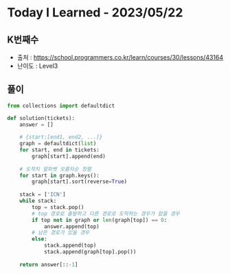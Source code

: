# Today I Learned - 2023/05/22

## K번째수
- 출처 : https://school.programmers.co.kr/learn/courses/30/lessons/43164
- 난이도 : Level3

## 풀이
```python
from collections import defaultdict

def solution(tickets):
    answer = []
    
    # {start:[end1, end2, ...]}
    graph = defaultdict(list)
    for start, end in tickets:
        graph[start].append(end)
    
    # 도착치 알파벳 오름차순 정렬
    for start in graph.keys():
        graph[start].sort(reverse=True)
    
    stack = ['ICN']
    while stack:
        top = stack.pop()
        # top 경로로 출발하고 다른 경로로 도착하는 경우가 없을 경우
        if top not in graph or len(graph[top]) == 0:
            answer.append(top)
        # 남은 경로가 있을 경우
        else:
            stack.append(top)
            stack.append(graph[top].pop())
            
    return answer[::-1]
```
